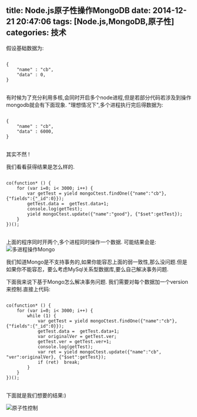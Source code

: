 title: Node.js原子性操作MongoDB
date: 2014-12-21 20:47:06
tags: [Node.js,MongoDB,原子性]
categories: 技术
---

假设基础数据为:
<pre>
<code class="javascript">
{
	"name" : "cb",
	"data" : 0,
}
</code>
</pre>

有时候为了充分利用多核,会同时开启多个node进程,但是若部分代码若涉及到操作mongodb就会有下面现象.
"理想情况下",多个进程执行完后得数据为:

<pre>
<code class="javascript">
{
	"name" : "cb",
	"data" : 6000,
}
</code>
</pre>

其实不然 !
<!--more-->

我们看看获得结果是怎么样的.
<pre>
<code class="javascript">
co(function* () {
	for (var i=0; i< 3000; i++) {
		var getTest = yield mongoCtest.findOne({"name":"cb"}, {"fields":{"_id":0}});
		getTest.data =  getTest.data+1;
		console.log(getTest);
		yield mongoCtest.update({"name":"good"}, {"$set":getTest});
	}
})();
</code>
</pre>

上面的程序同时开两个,多个进程同时操作一个数据.
可能结果会是:
![多进程操作Mongo](https://img.emacs.cn/20180824111303.jpg)

我们知道Mongo是不支持事务的,如果你能容忍上面的弱一致性,那么没问题.但是如果你不能容忍，要么考虑MySql关系型数据库,要么自己解决事务问题.

下面我来说下基于Mongo怎么解决事务问题.
我们需要对每个数据加一个version来控制.直接上代码:
<pre>
<code class="javascript">
co(function* () {
	for (var i=0; i< 3000; i++) {
		while (1) {
			var getTest = yield mongoCtest.findOne({"name":"cb"}, {"fields":{"_id":0}});
			getTest.data =  getTest.data+1;
			var originalVer = getTest.ver;
			getTest.ver = getTest.ver+1;
			console.log(getTest);
			var ret = yield mongoCtest.update({"name":"cb", "ver":originalVer}, {"$set":getTest});
			if (ret)  break;
		}
	}
})();
</code>
</pre>

下面就是我们想要的结果:)

![原子性控制](https://img.emacs.cn/20180824111410.jpg)
